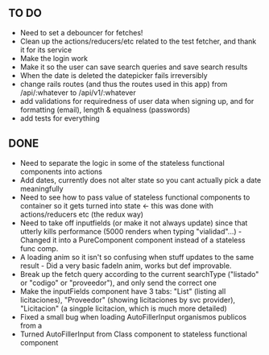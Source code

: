 ## TO DO ##

- Need to set a debouncer for fetches!
- Clean up the actions/reducers/etc related to the test fetcher, and thank it for its service
- Make the login work
- Make it so the user can save search queries and save search results
- When the date is deleted the datepicker fails irreversibly
- change rails routes (and thus the routes used in this app) from /api/:whatever to /api/v1/:whatever
- add validations for requiredness of user data when signing up, and for formatting (email), length & equalness (passwords)
- add tests for everything

## DONE ##
- Need to separate the logic in some of the stateless functional components into actions
- Add dates, currently <DateField /> does not alter state so you cant actually pick a date meaningfully
- Need to see  how to pass value of stateless functional components to container so it gets turned into state <- this was done with actions/reducers etc (the redux way)
- Need to take <SearchResults /> off inputfields (or make it not always update) since that utterly kills performance (5000 renders when typing "vialidad"...) - Changed it into a PureComponent component instead of a stateless func comp.
- A loading anim so it isn't so confusing when stuff updates to the same result - Did a very basic fadeIn anim, works but def improvable.
- Break up the fetch query according to the current searchType ("listado" or "codigo" or "proveedor"), and only send the correct one
- Make the inputFields component have 3 tabs: "List" (listing all licitaciones), "Proveedor" (showing licitaciones by svc provider), 
"Licitacion" (a singple licitacion, which is much more detailed)
- Fixed a small bug when loading AutoFillerInput organismos publicos from a <Link />
- Turned AutoFillerInput from Class component to stateless functional component
